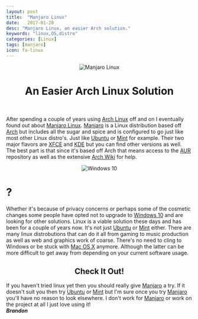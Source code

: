 ```yaml
---
layout: post
title:  "Manjaro Linux"
date:   2017-01-28
desc: "Manjaro Linux, an easier Arch solution."
keywords: "linux,OS,distro"
categories: [Linux]
tags: [manjaro]
icon: fa-linux
---
```


<div style="text-align: center;">
<img align="center" src="https://ideletemyself.github.io/static/assets/img/blog/blog images/manjaro.png" alt="Manjaro Linux"></div>


<h1 style="text-align: center;">An Easier Arch Linux Solution</h1>
<br>

After spending a couple of years using [Arch Linux](https://www.archlinux.org/) off and on I eventually found out about [Manjaro Linux](https://manjaro.org/). [Manjaro](https://manjaro.org/) is a Linux distribution based off [Arch](https://www.archlinux.org/) but includes all the sugar and spice and is configured to go just like most other Linux distro's. Just like [Ubuntu](https://www.ubuntu.com/) or [Mint](https://www.linuxmint.com/) for example. Their two major flavors are [XFCE](https://www.xfce.org/) and [KDE](https://www.kde.org/) but you can find other versions as well. The best part is that since it's based off Arch that means access to the [AUR](https://aur.archlinux.org/) repository as well as the extensive [Arch Wiki](https://wiki.archlinux.org/) for help.


<div style="text-align: center;">
<img align="center" src="https://ideletemyself.github.io/static/assets/img/Windows_10_Logo.svg.png" alt="Windows 10"></div><h1>?</h1>


Whether it's because of privacy concerns or perhaps some of the cosmetic changes some people have opted not to upgrade to [Windows 10](https://www.microsoft.com/en-us/windows/get-windows-10) and are looking for other solutions. Linux is a viable solution these days and has been for a couple of years now. It's not just [Ubuntu](https://www.ubuntu.com/) or [Mint](https://www.linuxmint.com/) either. There are many linux distrobutions that can do it all from gaming to music production as well as web and graphics work of coarse. There's no need to cling to Windows or be stuck with [Mac OS X](http://www.apple.com/macos/sierra/) anymore. Although the latter can be more difficult to get away from depending on your current software usage.


<h2 style="text-align: center;">Check It Out!</h2>


If you haven't tried linux yet then you should really give [Manjaro](https://manjaro.org/) a try. If it doesn't suit you then try [Ubuntu](https://www.ubuntu.com/) or [Mint](https://www.linuxmint.com/) but I'm sure once you try [Manjaro](https://manjaro.org/) you'll have no reason to look elsewhere. I don't work for [Manjaro](https://manjaro.org/) or work on the project at all I just love using it!
<br>
**_Brandon_**
